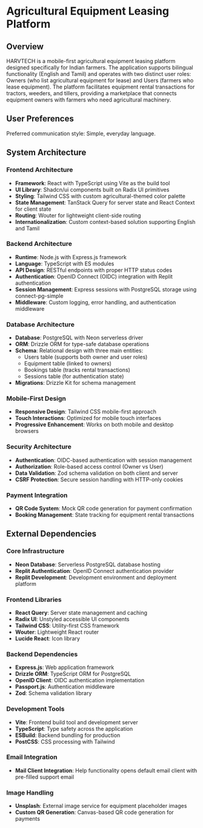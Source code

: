 # Agricultural Equipment Leasing Platform

## Overview

HARVTECH is a mobile-first agricultural equipment leasing platform designed specifically for Indian farmers. The application supports bilingual functionality (English and Tamil) and operates with two distinct user roles: Owners (who list agricultural equipment for lease) and Users (farmers who lease equipment). The platform facilitates equipment rental transactions for tractors, weeders, and tillers, providing a marketplace that connects equipment owners with farmers who need agricultural machinery.

## User Preferences

Preferred communication style: Simple, everyday language.

## System Architecture

### Frontend Architecture
- **Framework**: React with TypeScript using Vite as the build tool
- **UI Library**: Shadcn/ui components built on Radix UI primitives
- **Styling**: Tailwind CSS with custom agricultural-themed color palette
- **State Management**: TanStack Query for server state and React Context for client state
- **Routing**: Wouter for lightweight client-side routing
- **Internationalization**: Custom context-based solution supporting English and Tamil

### Backend Architecture
- **Runtime**: Node.js with Express.js framework
- **Language**: TypeScript with ES modules
- **API Design**: RESTful endpoints with proper HTTP status codes
- **Authentication**: OpenID Connect (OIDC) integration with Replit authentication
- **Session Management**: Express sessions with PostgreSQL storage using connect-pg-simple
- **Middleware**: Custom logging, error handling, and authentication middleware

### Database Architecture
- **Database**: PostgreSQL with Neon serverless driver
- **ORM**: Drizzle ORM for type-safe database operations
- **Schema**: Relational design with three main entities:
  - Users table (supports both owner and user roles)
  - Equipment table (linked to owners)
  - Bookings table (tracks rental transactions)
  - Sessions table (for authentication state)
- **Migrations**: Drizzle Kit for schema management

### Mobile-First Design
- **Responsive Design**: Tailwind CSS mobile-first approach
- **Touch Interactions**: Optimized for mobile touch interfaces
- **Progressive Enhancement**: Works on both mobile and desktop browsers

### Security Architecture
- **Authentication**: OIDC-based authentication with session management
- **Authorization**: Role-based access control (Owner vs User)
- **Data Validation**: Zod schema validation on both client and server
- **CSRF Protection**: Secure session handling with HTTP-only cookies

### Payment Integration
- **QR Code System**: Mock QR code generation for payment confirmation
- **Booking Management**: State tracking for equipment rental transactions

## External Dependencies

### Core Infrastructure
- **Neon Database**: Serverless PostgreSQL database hosting
- **Replit Authentication**: OpenID Connect authentication provider
- **Replit Development**: Development environment and deployment platform

### Frontend Libraries
- **React Query**: Server state management and caching
- **Radix UI**: Unstyled accessible UI components
- **Tailwind CSS**: Utility-first CSS framework
- **Wouter**: Lightweight React router
- **Lucide React**: Icon library

### Backend Dependencies
- **Express.js**: Web application framework
- **Drizzle ORM**: TypeScript ORM for PostgreSQL
- **OpenID Client**: OIDC authentication implementation
- **Passport.js**: Authentication middleware
- **Zod**: Schema validation library

### Development Tools
- **Vite**: Frontend build tool and development server
- **TypeScript**: Type safety across the application
- **ESBuild**: Backend bundling for production
- **PostCSS**: CSS processing with Tailwind

### Email Integration
- **Mail Client Integration**: Help functionality opens default email client with pre-filled support email

### Image Handling
- **Unsplash**: External image service for equipment placeholder images
- **Custom QR Generation**: Canvas-based QR code generation for payments